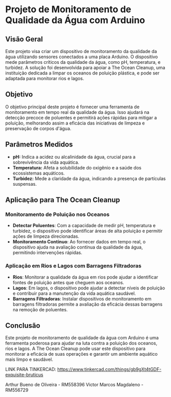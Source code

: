 # Projeto de Monitoramento de Qualidade da Água com Arduino

## Visão Geral

Este projeto visa criar um dispositivo de monitoramento da qualidade da água utilizando sensores conectados a uma placa Arduino. O dispositivo mede parâmetros críticos da qualidade da água, como pH, temperatura, e turbidez. A solução foi desenvolvida para apoiar a The Ocean Cleanup, uma instituição dedicada a limpar os oceanos de poluição plástica, e pode ser adaptada para monitorar rios e lagos.

## Objetivo

O objetivo principal deste projeto é fornecer uma ferramenta de monitoramento em tempo real da qualidade da água. Isso ajudará na detecção precoce de poluentes e permitirá ações rápidas para mitigar a poluição, melhorando assim a eficácia das iniciativas de limpeza e preservação de corpos d'água.

## Parâmetros Medidos

- **pH:** Indica a acidez ou alcalinidade da água, crucial para a sobrevivência da vida aquática.
- **Temperatura:** Afeta a solubilidade do oxigênio e a saúde dos ecossistemas aquáticos.
- **Turbidez:** Mede a claridade da água, indicando a presença de partículas suspensas.


## Aplicação para The Ocean Cleanup


### Monitoramento de Poluição nos Oceanos
- **Detectar Poluentes**: Com a capacidade de medir pH, temperatura e turbidez, o dispositivo pode identificar áreas de alta poluição e permitir ações de limpeza direcionadas.
- **Monitoramento Contínuo**: Ao fornecer dados em tempo real, o dispositivo ajuda na avaliação contínua da qualidade da água, permitindo intervenções rápidas.

### Aplicação em Rios e Lagos com Barragens Filtradoras
- **Rios**: Monitorar a qualidade da água em rios pode ajudar a identificar fontes de poluição antes que cheguem aos oceanos.
- **Lagos**: Em lagos, o dispositivo pode ajudar a detectar níveis de poluição e contribuir para a manutenção da vida aquática saudável.
- **Barragens Filtradoras**: Instalar dispositivos de monitoramento em barragens filtradoras permite a avaliação da eficácia dessas barragens na remoção de poluentes.

## Conclusão

Este projeto de monitoramento de qualidade da água com Arduino é uma ferramenta poderosa para ajudar na luta contra a poluição dos oceanos, rios e lagos. A The Ocean Cleanup pode usar este dispositivo para monitorar a eficácia de suas operações e garantir um ambiente aquático mais limpo e saudável.



LINK PARA TINKERCAD: https://www.tinkercad.com/things/gb9gXt4tGDF-exquisite-bruticus

Arthur Bueno de Oliveira - RM558396
Victor Marcos Magdaleno - RM556729
